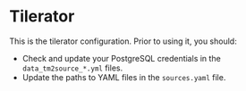 # Tilerator

This is the tilerator configuration. Prior to using it, you should:

* Check and update your PostgreSQL credentials in the `data_tm2source_*.yml` files.
* Update the paths to YAML files in the `sources.yaml` file.
